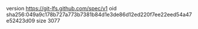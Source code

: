 version https://git-lfs.github.com/spec/v1
oid sha256:049a9c178b727a773b7381b84d1e3de86d12ed220f7ee22eed54a47e52423d09
size 3077
